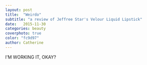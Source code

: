 ```yaml
---
layout: post
title:  "Weirdo"
subtitle: "a review of Jeffree Star's Velour Liquid Lipstick"
date:   2015-11-30
categories: beauty
coverphoto: true
color: "fc9d97"
author: Catherine
---
```


I'M WORKING  IT, OKAY?